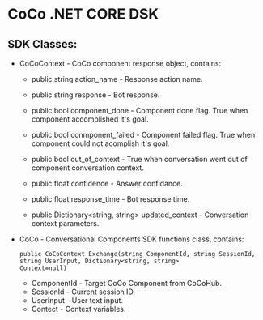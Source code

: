 # CoCo .NET CORE DSK

## SDK Classes:
* CoCoContext - CoCo component response object, contains:
     - public string action_name - Response action name.

     - public string response - Bot response.

     - public bool component_done - Component done flag. True when component accomplished it's goal.

     - public bool conmponent_failed - Component failed flag. True when component could not acomplish it's goal. 

     - public bool out_of_context - True when conversation went out of component conversation context.

     - public float confidence - Answer confidance.

     - public float response_time - Bot response time.

     - public Dictionary<string, string> updated_context - Conversation context parameters.

* CoCo - Conversational Components SDK functions class, contains: 
  ```
  public CoCoContext Exchange(string ComponentId, string SessionId, string UserInput, Dictionary<string, string>             Context=null)
  ```      
    - ComponentId - Target CoCo Component from CoCoHub.
    - SessionId - Current session ID.
    - UserInput - User text input.
    - Contect - Context variables.

  
  
